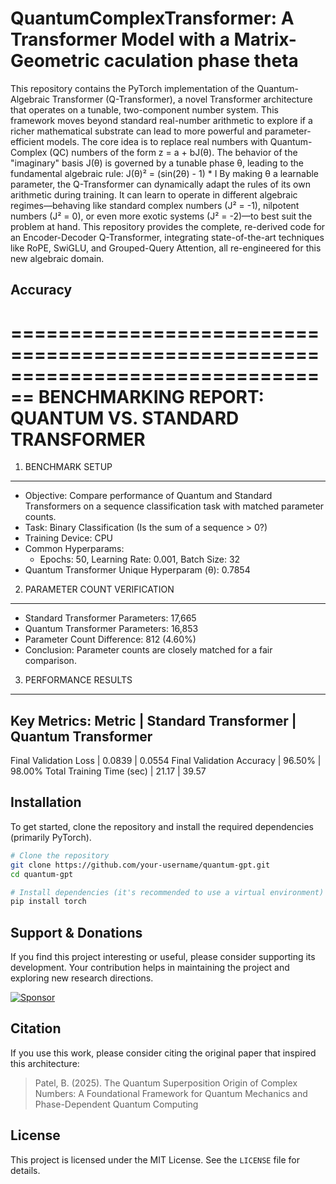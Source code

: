 # QuantumComplexTransformer: A Transformer Model with a Matrix-Geometric caculation phase theta

This repository contains the PyTorch implementation of the Quantum-Algebraic Transformer (Q-Transformer), a novel Transformer architecture that operates on a tunable, two-component number system. This framework moves beyond standard real-number arithmetic to explore if a richer mathematical substrate can lead to more powerful and parameter-efficient models.
The core idea is to replace real numbers with Quantum-Complex (QC) numbers of the form z = a + bJ(θ). The behavior of the "imaginary" basis J(θ) is governed by a tunable phase θ, leading to the fundamental algebraic rule:
J(θ)² = (sin(2θ) - 1) * I
By making θ a learnable parameter, the Q-Transformer can dynamically adapt the rules of its own arithmetic during training. It can learn to operate in different algebraic regimes—behaving like standard complex numbers (J² = -1), nilpotent numbers (J² = 0), or even more exotic systems (J² = -2)—to best suit the problem at hand.
This repository provides the complete, re-derived code for an Encoder-Decoder Q-Transformer, integrating state-of-the-art techniques like RoPE, SwiGLU, and Grouped-Query Attention, all re-engineered for this new algebraic domain.

## Accuracy
================================================================================
                    BENCHMARKING REPORT: QUANTUM VS. STANDARD TRANSFORMER
================================================================================

1. BENCHMARK SETUP
------------------------------------------------------------
  - Objective:       Compare performance of Quantum and Standard Transformers on a sequence
                   classification task with matched parameter counts.
  - Task:            Binary Classification (Is the sum of a sequence > 0?)
  - Training Device: CPU
  - Common Hyperparams:
    - Epochs: 50, Learning Rate: 0.001, Batch Size: 32
  - Quantum Transformer Unique Hyperparam (θ): 0.7854

2. PARAMETER COUNT VERIFICATION
------------------------------------------------------------
  - Standard Transformer Parameters: 17,665
  - Quantum Transformer Parameters:  16,853
  - Parameter Count Difference:      812 (4.60%)
  - Conclusion: Parameter counts are closely matched for a fair comparison.

3. PERFORMANCE RESULTS
------------------------------------------------------------
  Key Metrics:
  Metric                    | Standard Transformer      | Quantum Transformer      
--------------------------------------------------------------------------------
  Final Validation Loss     | 0.0839                     | 0.0554
  Final Validation Accuracy | 96.50%                     | 98.00%
  Total Training Time (sec) | 21.17                       | 39.57
  
## Installation

To get started, clone the repository and install the required dependencies (primarily PyTorch).

```bash
# Clone the repository
git clone https://github.com/your-username/quantum-gpt.git
cd quantum-gpt

# Install dependencies (it's recommended to use a virtual environment)
pip install torch
```

## Support & Donations

If you find this project interesting or useful, please consider supporting its development. Your contribution helps in maintaining the project and exploring new research directions.

[![Sponsor](https://img.shields.io/badge/Sponsor-EA4AAA?style=for-the-badge&logo=githubsponsors&logoColor=white)](https://github.com/sponsors/bhargavpatel431997)

## Citation

If you use this work, please consider citing the original paper that inspired this architecture:

> Patel, B. (2025). The Quantum Superposition Origin of Complex Numbers: A Foundational Framework for Quantum Mechanics and Phase-Dependent Quantum Computing

## License

This project is licensed under the MIT License. See the `LICENSE` file for details.
